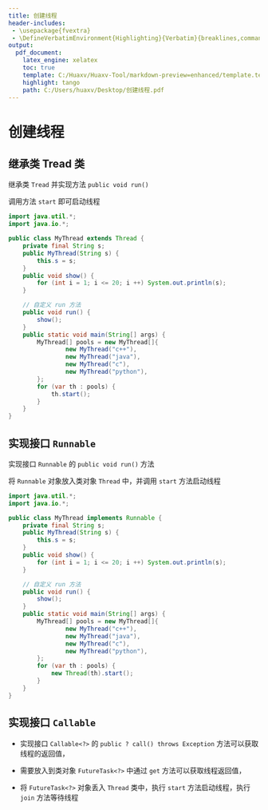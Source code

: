 ```yaml
---
title: 创建线程
header-includes:
 - \usepackage{fvextra}
 - \DefineVerbatimEnvironment{Highlighting}{Verbatim}{breaklines,commandchars=\\\{\}}
output:
  pdf_document:
    latex_engine: xelatex
    toc: true
    template: C:/Huaxv/Huaxv-Tool/markdown-preview=enhanced/template.tex
    highlight: tango
    path: C:/Users/huaxv/Desktop/创建线程.pdf
---
```


# 创建线程

## 继承类 Tread 类

继承类 `Tread` 并实现方法 `public void run()`

调用方法 `start` 即可启动线程

```java
import java.util.*;
import java.io.*;

public class MyThread extends Thread {
    private final String s;
    public MyThread(String s) {
        this.s = s;
    }
    public void show() {
        for (int i = 1; i <= 20; i ++) System.out.println(s);
    }

    // 自定义 run 方法
    public void run() {
        show();
    }
    public static void main(String[] args) {
        MyThread[] pools = new MyThread[]{
                new MyThread("c++"),
                new MyThread("java"),
                new MyThread("c"),
                new MyThread("python"),
        };
        for (var th : pools) {
            th.start();
        }
    }
}
```

## 实现接口 `Runnable`

实现接口 `Runnable` 的 `public void run()` 方法

将 `Runnable` 对象放入类对象 `Thread` 中，并调用 `start` 方法启动线程

```java
import java.util.*;
import java.io.*;

public class MyThread implements Runnable {
    private final String s;
    public MyThread(String s) {
        this.s = s;
    }
    public void show() {
        for (int i = 1; i <= 20; i ++) System.out.println(s);
    }

    // 自定义 run 方法
    public void run() {
        show();
    }
    public static void main(String[] args) {
        MyThread[] pools = new MyThread[]{
                new MyThread("c++"),
                new MyThread("java"),
                new MyThread("c"),
                new MyThread("python"),
        };
        for (var th : pools) {
            new Thread(th).start();
        }
    }
}
```

## 实现接口 `Callable`

- 实现接口 `Callable<?>` 的 `public ? call() throws Exception` 方法可以获取线程的返回值，

- 需要放入到类对象 `FutureTask<?>` 中通过 `get` 方法可以获取线程返回值，

- 将 `FutureTask<?>` 对象丢入 `Thread` 类中，执行 `start` 方法启动线程，执行 `join` 方法等待线程


